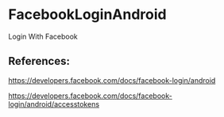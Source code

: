 # FacebookLoginAndroid
Login With Facebook

References:
------------
https://developers.facebook.com/docs/facebook-login/android

https://developers.facebook.com/docs/facebook-login/android/accesstokens
